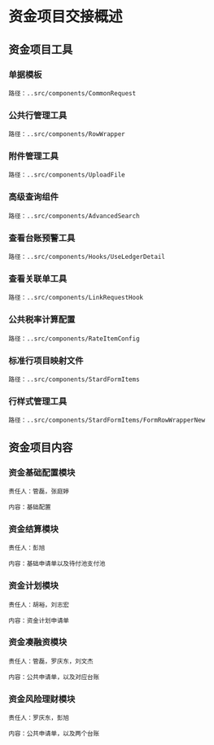 # 资金项目交接概述

## 资金项目工具

### 单据模板   
`路径：..src/components/CommonRequest`
### 公共行管理工具  
`路径：..src/components/RowWrapper`
### 附件管理工具    
`路径：..src/components/UploadFile`
### 高级查询组件   
`路径：..src/components/AdvancedSearch`
### 查看台账预警工具  
`路径：..src/components/Hooks/UseLedgerDetail`
### 查看关联单工具 
`路径：..src/components/LinkRequestHook`
### 公共税率计算配置
`路径：..src/components/RateItemConfig`
### 标准行项目映射文件 
`路径：..src/components/StardFormItems`
### 行样式管理工具 
`路径：..src/components/StardFormItems/FormRowWrapperNew`

## 资金项目内容

### 资金基础配置模块  
`责任人：管磊，张庭婷` 

`内容：基础配置`
### 资金结算模块 
`责任人：彭旭` 

`内容：基础申请单以及待付池支付池`
### 资金计划模块  
`责任人：胡裕，刘志宏` 

`内容：资金计划申请单`
### 资金凑融资模块  
`责任人：管磊，罗庆东，刘文杰` 

`内容：公共申请单，以及对应台账`
### 资金风险理财模块 
`责任人：罗庆东，彭旭` 

`内容：公共申请单，以及两个台账`